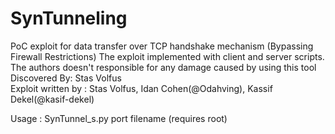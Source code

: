 # SynTunneling

PoC exploit for data transfer over TCP handshake mechanism (Bypassing Firewall Restrictions)
The exploit implemented with client and server scripts.
The authors doesn't responsible for any damage caused by using this tool                  
Discovered By: Stas Volfus                                                                
Exploit written by : Stas Volfus, Idan Cohen(@Odahving), Kassif Dekel(@kasif-dekel)

Usage : SynTunnel_s.py port filename      (requires root)                 
